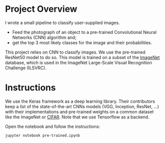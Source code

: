 # Project Overview
I wrote a small pipeline to classify user-supplied images.
* Feed the photograph of an object to a pre-trained Convolutional Neural Networks (CNN) algorithm and;
* get the top 3 most likely classes for the image and their probabilities.  

This project relies on CNN to classify images. We use the pre-trained ResNet50 model to do so. This model is trained on a subset of the [ImageNet](http://www.image-net.org/) database, which is used in the ImageNet Large-Scale Visual Recognition Challenge (ILSVRC).

# Instructions
We use the Keras framework as a deep learning library. Their contributors keep a list of the state-of-the-art CNNs models (VGG, Inception, ResNet, ...) with their implementations and pre-trained weights on a common dataset like the ImageNet or [CIFAR](https://www.cs.toronto.edu/~kriz/cifar.html). Note that we use Tensorflow as a backend.

Open the notebook and follow the instructions:
```
jupyter notebook pre-trained.ipynb
```
